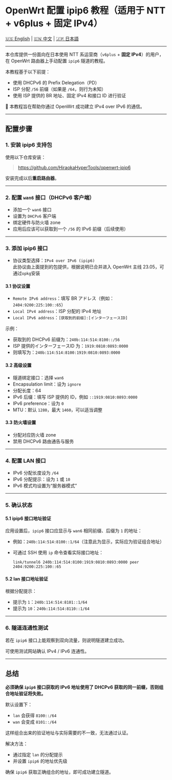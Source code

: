 # OpenWrt 配置 ipip6 教程（适用于 NTT + v6plus + 固定 IPv4）

[🇺🇸 English](./README.md) | [🇨🇳 中文](./zh_CN.md) | [🇯🇵 日本語](./ja_JP.md)

---

本仓库提供一份面向在日本使用 NTT 系运营商（`v6plus` + **固定 IPv4**）的用户，在 OpenWrt 路由器上手动配置 `ipip6` 隧道的教程。

本教程基于以下前提：

- 使用 DHCPv6 的 Prefix Delegation（PD）
- ISP 分配 `/56` 前缀（如果是 `/64`，则行为未知）
- 使用 ISP 提供的 BR 地址、固定 IPv4 和接口 ID 进行验证

📌 本教程旨在帮助你通过 OpenWrt 成功建立 IPv4 over IPv6 的通信。

---

## 配置步骤

### 1. 安装 ipip6 支持包

使用以下仓库安装：

> https://github.com/HiraokaHyperTools/openwrt-ipip6

安装完成以后**重启路由器**。

---

### 2. 配置 `wan6` 接口（DHCPv6 客户端）

- 添加一个 `wan6` 接口
- 设置为 `DHCPv6` 客户端
- 绑定硬件与防火墙 zone
- 应用后应该可以获取到一个 `/56` 的 IPv6 前缀（后续使用）

---

### 3. 添加 ipip6 接口

- 协议类型选择：`IPv4 over IPv6 (ipip6)`  
  此协议由上面提到的包提供，根据说明已合并进入 OpenWrt 主线 23.05，可通过`opkg`安装

#### 3.1 协议设置

- `Remote IPv6 address`：填写 BR アドレス（例如：`2404:9200:225:100::65`）
- `Local IPv4 address`：ISP 分配的 IPv4 地址
- `Local IPv6 address`：`[获取到的前缀]:[インターフェースID]`

示例：

- 获取到的 DHCPv6 前缀为：`240b:114:514:8100::/56`
- ISP 提供的インターフェースID 为：`1919:0810:0893:0000`
- 则填写为：`240b:114:514:8100:1919:0810:0893:0000`

#### 3.2 高级设置

- 隧道绑定接口：选择 `wan6`
- Encapsulation limit：设为 `ignore`
- 分配长度：64
- IPv6 后缀：填写 ISP 提供的 ID，例如 `::1919:0810:0893:0000`
- IPv6 preference：设为 `0`
- MTU：默认 `1280`，最大 `1460`，可以适当调整

#### 3.3 防火墙设置

- 分配对应防火墙 zone
- 禁用 DHCPv6 路由通告与服务

---

### 4. 配置 LAN 接口

- IPv6 分配长度设为 `/64`
- IPv6 分配提示：设为 `1` 或 `10`
- IPv6 模式均设置为“服务器模式”

---

### 5. 确认状态

#### 5.1 ipip6 接口地址验证

应用设置后，`ipip6` 接口应显示与 `wan6` 相同前缀、后缀为 `1` 的地址：

- 例如：`240b:114:514:8100::1/64`（注意此为显示，实际应为验证组合地址）
- 可通过 SSH 使用 `ip` 命令查看实际接口地址：

  ```
  link/tunnel6 240b:114:514:8100:1919:0810:0893:0000 peer 2404:9200:225:100::65
  ```

#### 5.2 lan 接口地址验证

根据分配提示：

- 提示为 `1`：`240b:114:514:8101::1/64`
- 提示为 `10`：`240b:114:514:8110::1/64`

---

### 6. 隧道连通性测试

若在 `ipip6` 接口上能观察到双向流量，则说明隧道建立成功。

可使用测试网站确认 IPv4 / IPv6 连通性。

---

## 总结

**必须确保 `ipip6` 接口获取的 IPv6 地址使用了 DHCPv6 获取的同一前缀，否则组合地址验证将失败。**

默认设置下：

- `lan` 会获得 `8100::/64`
- `wan` 会变成 `8101::/64`

这样组合出来的验证地址与实际需要的不一致，无法通过认证。

解决方法：

- 通过指定 `lan` 的分配提示
- 并设置 `ipip6` 的地址优先级

确保 `ipip6` 获取正确组合的地址，即可成功建立隧道。
